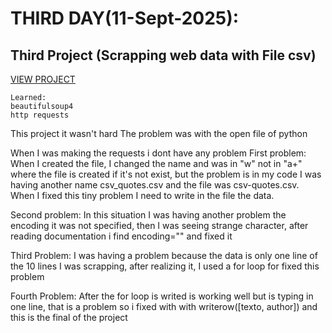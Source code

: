 # THIRD DAY(11-Sept-2025):

## Third Project (Scrapping web data with File csv)

[VIEW PROJECT](https://github.com/JonathanManzanoDiaz/experting-python/tree/72e442dac0b4a0c93f0d4708629c278a7e5aca81/0003-scrapping-static-page)

```
Learned:
beautifulsoup4
http requests
```

This project it wasn't hard
The problem was with the open file of python

When I was making the requests i dont have any problem
First problem: When I created the file, I changed the name and was in "w" not in "a+" where the file is created if it's not exist, but the problem is in my code I was having another name
csv_quotes.csv and the file was csv-quotes.csv.
When I fixed this tiny problem
I need to write in the file the data.

Second problem: In this situation I was having another problem the encoding it was not specified, then I was seeing strange character, after reading documentation i find encoding="" and fixed it

Third Problem: I was having a problem because the data is only one line of the 10 lines I was scrapping, after realizing it, I used a for loop for fixed this problem

Fourth Problem: After the for loop is writed is working well but is typing in one line, that is a problem so i fixed with with writerow([texto, author]) and this is the final of the project

